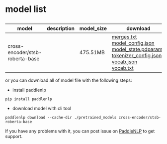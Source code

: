 #  model list

##  

| model  | description | model_size  | download         |
| --- | --- | --- | --- |
|cross-encoder/stsb-roberta-base|  | 475.51MB | [merges.txt](https://bj.bcebos.com/paddlenlp/models/community/cross-encoder/stsb-roberta-base/merges.txt)<br>[model_config.json](https://bj.bcebos.com/paddlenlp/models/community/cross-encoder/stsb-roberta-base/model_config.json)<br>[model_state.pdparams](https://bj.bcebos.com/paddlenlp/models/community/cross-encoder/stsb-roberta-base/model_state.pdparams)<br>[tokenizer_config.json](https://bj.bcebos.com/paddlenlp/models/community/cross-encoder/stsb-roberta-base/tokenizer_config.json)<br>[vocab.json](https://bj.bcebos.com/paddlenlp/models/community/cross-encoder/stsb-roberta-base/vocab.json)<br>[vocab.txt](https://bj.bcebos.com/paddlenlp/models/community/cross-encoder/stsb-roberta-base/vocab.txt) |

or you can download all of model file with the following steps:

* install paddlenlp

```shell
pip install paddlenlp
```

* download model with cli tool

```shell
paddlenlp download --cache-dir ./pretrained_models cross-encoder/stsb-roberta-base
```

If you have any problems with it, you can post issue on [PaddleNLP](https://github.com/PaddlePaddle/PaddleNLP) to get support.
